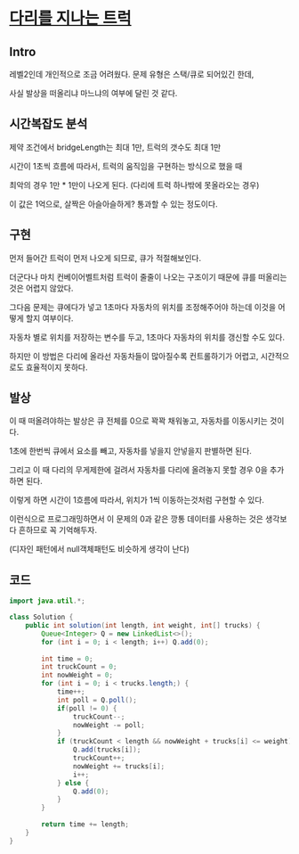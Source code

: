 # [다리를 지나는 트럭](https://school.programmers.co.kr/learn/courses/30/lessons/42583)

## Intro

레벨2인데 개인적으로 조금 어려웠다. 문제 유형은 스택/큐로 되어있긴 한데, 

사실 발상을 떠올리냐 마느냐의 여부에 달린 것 같다.

## 시간복잡도 분석

제약 조건에서 bridgeLength는 최대 1만, 트럭의 갯수도 최대 1만

시간이 1초씩 흐름에 따라서, 트럭의 움직임을 구현하는 방식으로 했을 때

최악의 경우 1만 * 1만이 나오게 된다. (다리에 트럭 하나밖에 못올라오는 경우)

이 값은 1억으로, 살짝은 아슬아슬하게? 통과할 수 있는 정도이다.

## 구현

먼저 들어간 트럭이 먼저 나오게 되므로, 큐가 적절해보인다.

더군다나 마치 컨베이어벨트처럼 트럭이 줄줄이 나오는 구조이기 때문에 큐를 떠올리는것은 어렵지 않았다.

그다음 문제는 큐에다가 넣고 1초마다 자동차의 위치를 조정해주어야 하는데 이것을 어떻게 할지 여부이다.

자동차 별로 위치를 저장하는 변수를 두고, 1초마다 자동차의 위치를 갱신할 수도 있다.

하지만 이 방법은 다리에 올라선 자동차들이 많아질수록 컨트롤하기가 어렵고, 시간적으로도 효율적이지 못하다.

## 발상

이 때 떠올려야하는 발상은 큐 전체를 0으로 꽉꽉 채워놓고, 자동차를 이동시키는 것이다.

1초에 한번씩 큐에서 요소를 빼고, 자동차를 넣을지 안넣을지 판별하면 된다.

그리고 이 때 다리의 무게제한에 걸려서 자동차를 다리에 올려놓지 못할 경우 0을 추가하면 된다.

이렇게 하면 시간이 1흐름에 따라서, 위치가 1씩 이동하는것처럼 구현할 수 있다.

이런식으로 프로그래밍하면서 이 문제의 0과 같은 깡통 데이터를 사용하는 것은 생각보다 흔하므로 꼭 기억해두자.

(디자인 패턴에서 null객체패턴도 비슷하게 생각이 난다)

## 코드

```java
import java.util.*;

class Solution {
    public int solution(int length, int weight, int[] trucks) {
        Queue<Integer> Q = new LinkedList<>();
        for (int i = 0; i < length; i++) Q.add(0);
        
        int time = 0;
        int truckCount = 0;
        int nowWeight = 0;
        for (int i = 0; i < trucks.length;) {
            time++;
            int poll = Q.poll();
            if(poll != 0) {
                truckCount--;
                nowWeight -= poll;
            }
            if (truckCount < length && nowWeight + trucks[i] <= weight) {
                Q.add(trucks[i]);
                truckCount++;
                nowWeight += trucks[i];
                i++;
            } else {
                Q.add(0);
            }
        }
        
        return time += length;
    }
}
```
